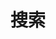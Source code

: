 ---
title: "搜索"
slug: "search"
layout: "search"
outputs:
    - html
    - json
draft: false
menu:
    main:
        weight: -60
        params: 
            icon: search
---